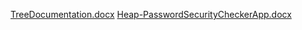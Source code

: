 [TreeDocumentation.docx](https://github.com/user-attachments/files/17890650/TreeDocumentation.docx)
[Heap-PasswordSecurityCheckerApp.docx](https://github.com/user-attachments/files/17891646/Heap-PasswordSecurityCheckerApp.docx)

